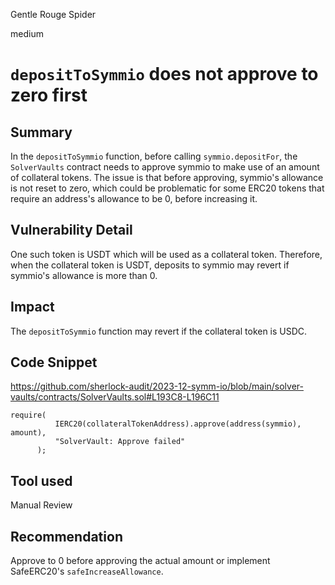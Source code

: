 Gentle Rouge Spider

medium

# `depositToSymmio` does not approve to zero first

## Summary
In the `depositToSymmio` function, before calling `symmio.depositFor`, the `SolverVaults` contract needs to approve symmio to make use of an amount of collateral tokens. The issue is that before approving, symmio's allowance is not reset to zero, which could be problematic for some ERC20 tokens that require an address's allowance to be 0, before increasing it.

## Vulnerability Detail
One such token is USDT which will be used as a collateral token. Therefore, when the collateral token is USDT, deposits to symmio may revert if symmio's allowance is more than 0.

## Impact
The `depositToSymmio` function may revert if the collateral token is USDC.

## Code Snippet
https://github.com/sherlock-audit/2023-12-symm-io/blob/main/solver-vaults/contracts/SolverVaults.sol#L193C8-L196C11
```solidity
require(
          IERC20(collateralTokenAddress).approve(address(symmio), amount),
          "SolverVault: Approve failed"
      );
```

## Tool used

Manual Review

## Recommendation
Approve to 0 before approving the actual amount or implement SafeERC20's `safeIncreaseAllowance`.
